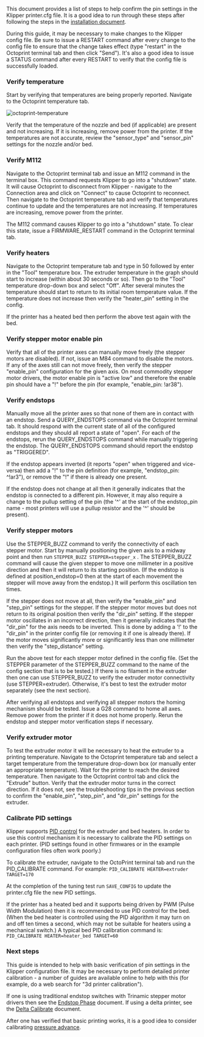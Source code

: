 This document provides a list of steps to help confirm the pin
settings in the Klipper printer.cfg file.  It is a good idea to run
through these steps after following the steps in the
[installation document](Installation.md).

During this guide, it may be necessary to make changes to the Klipper
config file. Be sure to issue a RESTART command after every change to
the config file to ensure that the change takes effect (type "restart"
in the Octoprint terminal tab and then click "Send"). It's also a good
idea to issue a STATUS command after every RESTART to verify that the
config file is successfully loaded.

### Verify temperature

Start by verifying that temperatures are being properly
reported. Navigate to the Octoprint temperature tab.

![octoprint-temperature](img/octoprint-temperature.png)

Verify that the temperature of the nozzle and bed (if applicable) are
present and not increasing. If it is increasing, remove power from the
printer. If the temperatures are not accurate, review the
"sensor_type" and "sensor_pin" settings for the nozzle and/or bed.

### Verify M112

Navigate to the Octoprint terminal tab and issue an M112 command in
the terminal box. This command requests Klipper to go into a
"shutdown" state. It will cause Octoprint to disconnect from Klipper -
navigate to the Connection area and click on "Connect" to cause
Octoprint to reconnect. Then navigate to the Octoprint temperature tab
and verify that temperatures continue to update and the temperatures
are not increasing. If temperatures are increasing, remove power from
the printer.

The M112 command causes Klipper to go into a "shutdown" state. To
clear this state, issue a FIRMWARE_RESTART command in the Octoprint
terminal tab.

### Verify heaters

Navigate to the Octoprint temperature tab and type in 50 followed by
enter in the "Tool" temperature box. The extruder temperature in the
graph should start to increase (within about 30 seconds or so). Then
go to the "Tool" temperature drop-down box and select "Off". After
several minutes the temperature should start to return to its initial
room temperature value. If the temperature does not increase then
verify the "heater_pin" setting in the config.

If the printer has a heated bed then perform the above test again with
the bed.

### Verify stepper motor enable pin

Verify that all of the printer axes can manually move freely (the
stepper motors are disabled). If not, issue an M84 command to disable
the motors. If any of the axes still can not move freely, then verify
the stepper "enable_pin" configuration for the given axis. On most
commodity stepper motor drivers, the motor enable pin is "active low"
and therefore the enable pin should have a "!" before the pin (for
example, "enable_pin: !ar38").

### Verify endstops

Manually move all the printer axes so that none of them are in contact
with an endstop. Send a QUERY_ENDSTOPS command via the Octoprint
terminal tab. It should respond with the current state of all of the
configured endstops and they should all report a state of "open". For
each of the endstops, rerun the QUERY_ENDSTOPS command while manually
triggering the endstop. The QUERY_ENDSTOPS command should report the
endstop as "TRIGGERED".

If the endstop appears inverted (it reports "open" when triggered and
vice-versa) then add a "!" to the pin definition (for example,
"endstop_pin: ^!ar3"), or remove the "!" if there is already one
present.

If the endstop does not change at all then it generally indicates that
the endstop is connected to a different pin. However, it may also
require a change to the pullup setting of the pin (the '^' at the
start of the endstop_pin name - most printers will use a pullup
resistor and the '^' should be present).

### Verify stepper motors

Use the STEPPER_BUZZ command to verify the connectivity of each
stepper motor. Start by manually positioning the given axis to a
midway point and then run `STEPPER_BUZZ STEPPER=stepper_x` . The
STEPPER_BUZZ command will cause the given stepper to move one
millimeter in a positive direction and then it will return to its
starting position. (If the endstop is defined at position_endstop=0
then at the start of each movement the stepper will move away from the
endstop.) It will perform this oscillation ten times.

If the stepper does not move at all, then verify the "enable_pin" and
"step_pin" settings for the stepper. If the stepper motor moves but
does not return to its original position then verify the "dir_pin"
setting. If the stepper motor oscillates in an incorrect direction,
then it generally indicates that the "dir_pin" for the axis needs to
be inverted. This is done by adding a '!' to the "dir_pin" in the
printer config file (or removing it if one is already there). If the
motor moves significantly more or significantly less than one
millimeter then verify the "step_distance" setting.

Run the above test for each stepper motor defined in the config
file. (Set the STEPPER parameter of the STEPPER_BUZZ command to the
name of the config section that is to be tested.) If there is no
filament in the extruder then one can use STEPPER_BUZZ to verify the
extruder motor connectivity (use STEPPER=extruder). Otherwise, it's
best to test the extruder motor separately (see the next section).

After verifying all endstops and verifying all stepper motors the
homing mechanism should be tested. Issue a G28 command to home all
axes.  Remove power from the printer if it does not home properly.
Rerun the endstop and stepper motor verification steps if necessary.

### Verify extruder motor

To test the extruder motor it will be necessary to heat the extruder
to a printing temperature. Navigate to the Octoprint temperature tab
and select a target temperature from the temperature drop-down box (or
manually enter an appropriate temperature). Wait for the printer to
reach the desired temperature. Then navigate to the Octoprint control
tab and click the "Extrude" button. Verify that the extruder motor
turns in the correct direction. If it does not, see the
troubleshooting tips in the previous section to confirm the
"enable_pin", "step_pin", and "dir_pin" settings for the extruder.

### Calibrate PID settings

Klipper supports
[PID control](https://en.wikipedia.org/wiki/PID_controller) for the
extruder and bed heaters. In order to use this control mechanism it is
necessary to calibrate the PID settings on each printer. (PID settings
found in other firmwares or in the example configuration files often
work poorly.)

To calibrate the extruder, navigate to the OctoPrint terminal tab and
run the PID_CALIBRATE command. For example: `PID_CALIBRATE
HEATER=extruder TARGET=170`

At the completion of the tuning test run `SAVE_CONFIG` to update the
printer.cfg file the new PID settings.

If the printer has a heated bed and it supports being driven by PWM
(Pulse Width Modulation) then it is recommended to use PID control for
the bed. (When the bed heater is controlled using the PID algorithm it
may turn on and off ten times a second, which may not be suitable for
heaters using a mechanical switch.) A typical bed PID calibration
command is: `PID_CALIBRATE HEATER=heater_bed TARGET=60`

### Next steps

This guide is intended to help with basic verification of pin settings
in the Klipper configuration file. It may be necessary to perform
detailed printer calibration - a number of guides are available online
to help with this (for example, do a web search for "3d printer
calibration").

If one is using traditional endstop switches with Trinamic stepper
motor drivers then see the [Endstop Phase](Endstop_Phase.md)
document. If using a delta printer, see the
[Delta Calibrate](Delta_Calibrate.md) document.

After one has verified that basic printing works, it is a good idea to
consider calibrating [pressure advance](Pressure_Advance.md).
